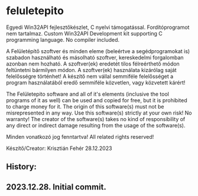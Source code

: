 # feluletepito

Egyedi Win32API fejlesztőkészlet, C nyelvi támogatással. Fordítóprogramot nem tartalmaz.
Custom Win32API Development kit  supporting C programming language. No compiler included.

A Felületépítő szoftver és minden eleme (beleértve a segédprogramokat is) szabadon használható és másolható szoftver, kereskedelmi forgalomban azonban nem hozható.
A szoftver(ek) eredetét tilos félreérthető módon feltüntetni bármilyen módon.
A szoftver(ek) használata kizárólag saját felelősségre történhet! A készítő nem vállal semmiféle felelősséget a program használatából eredő semmiféle közvetlen, vagy közvetett kárért!

The Felületepito software and all of it's elements (inclusive the tool programs of it as well) can be used and copied for free, but it is prohibited to charge money for it.
The origin of this software(s) must not be misrepresented in any way.
Use this software(s) strictly at your own risk! No warranty! The creator of the software(s) takes no kind of responsibility of any direct or indirect damage resulting from the usage of the software(s).

Minden vonatkozó jog fenntartva!
All related rights reserved!

Készítő/Creator: Krisztián Fehér
28.12.2023



History:
-
2023.12.28. Initial commit.
-
